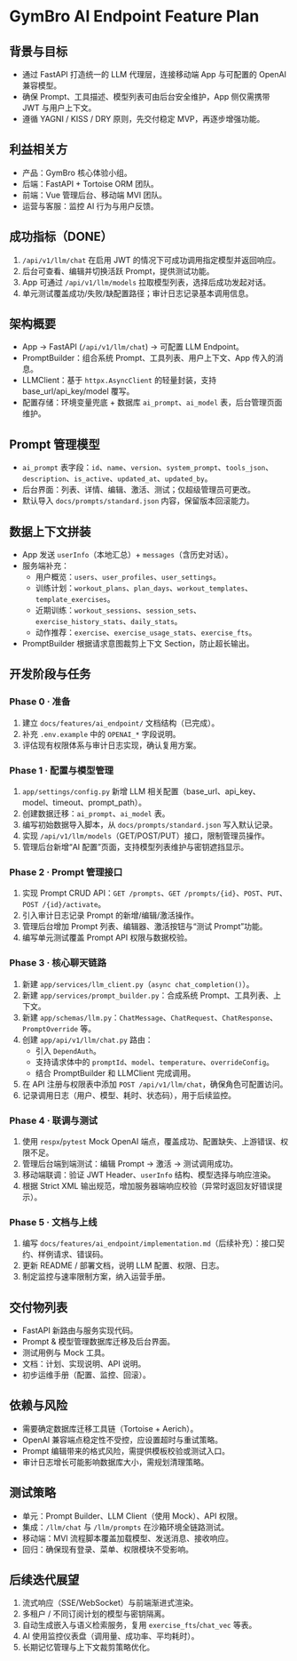 # GymBro AI Endpoint Feature Plan

## 背景与目标
- 通过 FastAPI 打造统一的 LLM 代理层，连接移动端 App 与可配置的 OpenAI 兼容模型。
- 确保 Prompt、工具描述、模型列表可由后台安全维护，App 侧仅需携带 JWT 与用户上下文。
- 遵循 YAGNI / KISS / DRY 原则，先交付稳定 MVP，再逐步增强功能。

## 利益相关方
- 产品：GymBro 核心体验小组。
- 后端：FastAPI + Tortoise ORM 团队。
- 前端：Vue 管理后台、移动端 MVI 团队。
- 运营与客服：监控 AI 行为与用户反馈。

## 成功指标（DONE）
1. `/api/v1/llm/chat` 在启用 JWT 的情况下可成功调用指定模型并返回响应。
2. 后台可查看、编辑并切换活跃 Prompt，提供测试功能。
3. App 可通过 `/api/v1/llm/models` 拉取模型列表，选择后成功发起对话。
4. 单元测试覆盖成功/失败/缺配置路径；审计日志记录基本调用信息。

## 架构概要
- App → FastAPI (`/api/v1/llm/chat`) → 可配置 LLM Endpoint。
- PromptBuilder：组合系统 Prompt、工具列表、用户上下文、App 传入的消息。
- LLMClient：基于 `httpx.AsyncClient` 的轻量封装，支持 base_url/api_key/model 覆写。
- 配置存储：环境变量兜底 + 数据库 `ai_prompt`、`ai_model` 表，后台管理页面维护。

## Prompt 管理模型
- `ai_prompt` 表字段：`id`、`name`、`version`、`system_prompt`、`tools_json`、`description`、`is_active`、`updated_at`、`updated_by`。
- 后台界面：列表、详情、编辑、激活、测试；仅超级管理员可更改。
- 默认导入 `docs/prompts/standard.json` 内容，保留版本回滚能力。

## 数据上下文拼装
- App 发送 `userInfo`（本地汇总）+ `messages`（含历史对话）。
- 服务端补充：
  - 用户概览：`users`、`user_profiles`、`user_settings`。
  - 训练计划：`workout_plans`、`plan_days`、`workout_templates`、`template_exercises`。
  - 近期训练：`workout_sessions`、`session_sets`、`exercise_history_stats`、`daily_stats`。
  - 动作推荐：`exercise`、`exercise_usage_stats`、`exercise_fts`。
- PromptBuilder 根据请求意图裁剪上下文 Section，防止超长输出。

## 开发阶段与任务
### Phase 0 · 准备
1. 建立 `docs/features/ai_endpoint/` 文档结构（已完成）。
2. 补充 `.env.example` 中的 `OPENAI_*` 字段说明。
3. 评估现有权限体系与审计日志实现，确认复用方案。

### Phase 1 · 配置与模型管理
1. `app/settings/config.py` 新增 LLM 相关配置（base_url、api_key、model、timeout、prompt_path）。
2. 创建数据迁移：`ai_prompt`、`ai_model` 表。
3. 编写初始数据导入脚本，从 `docs/prompts/standard.json` 写入默认记录。
4. 实现 `/api/v1/llm/models`（GET/POST/PUT）接口，限制管理员操作。
5. 管理后台新增“AI 配置”页面，支持模型列表维护与密钥遮挡显示。

### Phase 2 · Prompt 管理接口
1. 实现 Prompt CRUD API：`GET /prompts`、`GET /prompts/{id}`、`POST`、`PUT`、`POST /{id}/activate`。
2. 引入审计日志记录 Prompt 的新增/编辑/激活操作。
3. 管理后台增加 Prompt 列表、编辑器、激活按钮与“测试 Prompt”功能。
4. 编写单元测试覆盖 Prompt API 权限与数据校验。

### Phase 3 · 核心聊天链路
1. 新建 `app/services/llm_client.py`（`async chat_completion()`）。
2. 新建 `app/services/prompt_builder.py`：合成系统 Prompt、工具列表、上下文。
3. 新建 `app/schemas/llm.py`：`ChatMessage`、`ChatRequest`、`ChatResponse`、`PromptOverride` 等。
4. 创建 `app/api/v1/llm/chat.py` 路由：
   - 引入 `DependAuth`。
   - 支持请求体中的 `promptId`、`model`、`temperature`、`overrideConfig`。
   - 结合 PromptBuilder 和 LLMClient 完成调用。
5. 在 API 注册与权限表中添加 `POST /api/v1/llm/chat`，确保角色可配置访问。
6. 记录调用日志（用户、模型、耗时、状态码），用于后续监控。

### Phase 4 · 联调与测试
1. 使用 `respx`/`pytest` Mock OpenAI 端点，覆盖成功、配置缺失、上游错误、权限不足。
2. 管理后台端到端测试：编辑 Prompt → 激活 → 测试调用成功。
3. 移动端联调：验证 JWT Header、`userInfo` 结构、模型选择与响应渲染。
4. 根据 Strict XML 输出规范，增加服务器端响应校验（异常时返回友好错误提示）。

### Phase 5 · 文档与上线
1. 编写 `docs/features/ai_endpoint/implementation.md`（后续补充）：接口契约、样例请求、错误码。
2. 更新 README / 部署文档，说明 LLM 配置、权限、日志。
3. 制定监控与速率限制方案，纳入运营手册。

## 交付物列表
- FastAPI 新路由与服务实现代码。
- Prompt & 模型管理数据库迁移及后台界面。
- 测试用例与 Mock 工具。
- 文档：计划、实现说明、API 说明。
- 初步运维手册（配置、监控、回滚）。

## 依赖与风险
- 需要确定数据库迁移工具链（Tortoise + Aerich）。
- OpenAI 兼容端点稳定性不受控，应设置超时与重试策略。
- Prompt 编辑带来的格式风险，需提供模板校验或测试入口。
- 审计日志增长可能影响数据库大小，需规划清理策略。

## 测试策略
- 单元：Prompt Builder、LLM Client（使用 Mock）、API 权限。
- 集成：`/llm/chat` 与 `/llm/prompts` 在沙箱环境全链路测试。
- 移动端：MVI 流程脚本覆盖加载模型、发送消息、接收响应。
- 回归：确保现有登录、菜单、权限模块不受影响。

## 后续迭代展望
1. 流式响应（SSE/WebSocket）与前端渐进式渲染。
2. 多租户 / 不同订阅计划的模型与密钥隔离。
3. 自动生成嵌入与语义检索服务，复用 `exercise_fts`/`chat_vec` 等表。
4. AI 使用监控仪表盘（调用量、成功率、平均耗时）。
5. 长期记忆管理与上下文裁剪策略优化。
